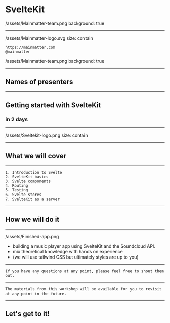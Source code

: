 # SvelteKit

/assets/Mainmatter-team.png
background: true


---

/assets/Mainmatter-logo.svg
size: contain

	https://mainmatter.com
	@mainmatter

/assets/Mainmatter-team.png
background: true


---

## Names of presenters 


---

## Getting started with SvelteKit 
### in 2 days


---

/assets/Sveltekit-logo.png
size: contain


---

## What we will cover

---

	1. Introduction to Svelte
	2. SvelteKit basics
	3. Svelte components
	4. Routing
	5. Testing
	6. Svelte stores
	7. SvelteKit as a server


---

## How we will do it


---

/assets/Finished-app.png

- building a music player app using SvelteKit and the Soundcloud API.
- mix theoretical knowledge with hands on experience
- (we will use tailwind CSS but ultimately styles are up to you)


---

	If you have any questions at any point, please feel free to shout them out.


---

	The materials from this workshop will be available for you to revisit at any point in the future.


---

## Let's get to it!
